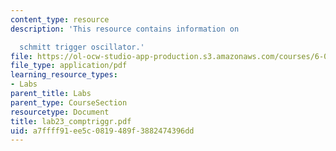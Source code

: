 ```yaml
---
content_type: resource
description: 'This resource contains information on

  schmitt trigger oscillator.'
file: https://ol-ocw-studio-app-production.s3.amazonaws.com/courses/6-071j-introduction-to-electronics-signals-and-measurement-spring-2006/a7ffff91ee5c0819489f3882474396dd_lab23_comptriggr.pdf
file_type: application/pdf
learning_resource_types:
- Labs
parent_title: Labs
parent_type: CourseSection
resourcetype: Document
title: lab23_comptriggr.pdf
uid: a7ffff91-ee5c-0819-489f-3882474396dd
---
```

